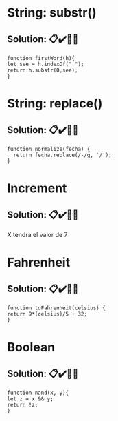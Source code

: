 # String: substr()

## **Solution:** 📋✔️🎊✨

```
function firstWord(h){
let see = h.indexOf(" ");
return h.substr(0,see);
}
```

# String: replace()

## **Solution:** 📋✔️🎊✨

```
function normalize(fecha) {
  return fecha.replace(/-/g, '/');
}
```

# Increment

## **Solution:** 📋✔️🎊✨

X tendra el valor de 7

# Fahrenheit

## **Solution:** 📋✔️🎊✨
```
function toFahrenheit(celsius) {
return 9*(celsius)/5 + 32;
}
```

# Boolean

## **Solution:** 📋✔️🎊✨
```
function nand(x, y){
let z = x && y;
return !z;
}
```
